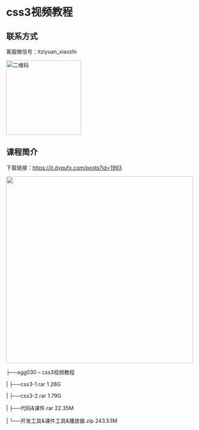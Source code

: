 # css3视频教程

## 联系方式

客服微信号：itziyuan_xiaozhi

<img src="https://ziyuanyun.oss-cn-guangzhou.aliyuncs.com/common/20240614073449/666b82192834a.jpg" width="200" height="200" alt="二维码">

## 课程简介

下载链接：https://it.dyqufx.com/posts?id=1993

<img src="https://ziyuanyun.oss-cn-guangzhou.aliyuncs.com/yun/20240515183622/66449026caa2a.jpg" width="500" alt="">

  ├──sgg030 &#8211; css3视频教程

 | ├──css3-1.rar 1.26G

 | ├──css3-2.rar 1.79G

 | ├──代码&amp;课件.rar 22.35M

 | └──开发工具&amp;课件工具&amp;播放器.zip 243.53M

  